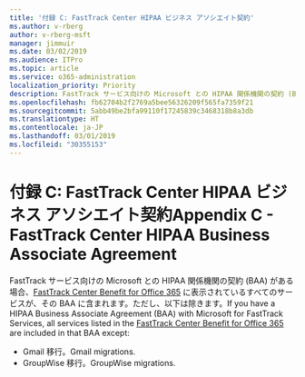 ```yaml
---
title: '付録 C: FastTrack Center HIPAA ビジネス アソシエイト契約'
ms.author: v-rberg
author: v-rberg-msft
manager: jimmuir
ms.date: 03/02/2019
ms.audience: ITPro
ms.topic: article
ms.service: o365-administration
localization_priority: Priority
description: FastTrack サービス向けの Microsoft との HIPAA 関係機関の契約 (BAA) がある場合、FastTrack Center Benefit for Office 365 に表示されているすべてのサービスが、その BAA に含まれます。ただし、以下は除きます。
ms.openlocfilehash: fb62704b2f2769a5bee56326209f565fa7359f21
ms.sourcegitcommit: 5abb49be2bfa99110f17245839c3468318b8a3db
ms.translationtype: HT
ms.contentlocale: ja-JP
ms.lasthandoff: 03/01/2019
ms.locfileid: "30355153"
---
```

# <a name="appendix-c---fasttrack-center-hipaa-business-associate-agreement"></a><span data-ttu-id="17204-103">付録 C: FastTrack Center HIPAA ビジネス アソシエイト契約</span><span class="sxs-lookup"><span data-stu-id="17204-103">Appendix C - FastTrack Center HIPAA Business Associate Agreement</span></span>

<span data-ttu-id="17204-104">FastTrack サービス向けの Microsoft との HIPAA 関係機関の契約 (BAA) がある場合、[FastTrack Center Benefit for Office 365](O365-fasttrack-benefit-for-office-365.md) に表示されているすべてのサービスが、その BAA に含まれます。ただし、以下は除きます。</span><span class="sxs-lookup"><span data-stu-id="17204-104">If you have a HIPAA Business Associate Agreement (BAA) with Microsoft for FastTrack Services, all services listed in the [FastTrack Center Benefit for Office 365](O365-fasttrack-benefit-for-office-365.md) are included in that BAA except:</span></span> 
  
- <span data-ttu-id="17204-105">Gmail 移行。</span><span class="sxs-lookup"><span data-stu-id="17204-105">Gmail migrations.</span></span>   
- <span data-ttu-id="17204-106">GroupWise 移行。</span><span class="sxs-lookup"><span data-stu-id="17204-106">GroupWise migrations.</span></span>
    

